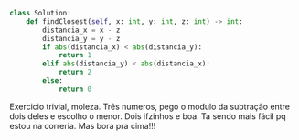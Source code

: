 ```python
class Solution:
    def findClosest(self, x: int, y: int, z: int) -> int:
        distancia_x = x - z
        distancia_y = y - z
        if abs(distancia_x) < abs(distancia_y):
            return 1
        elif abs(distancia_y) < abs(distancia_x):
            return 2
        else:
            return 0
```
Exercicio trivial, moleza. Três numeros, pego o modulo da subtração entre dois deles e escolho o menor. Dois ifzinhos e boa. Ta sendo mais fácil pq estou na correria. Mas bora pra cima!!!